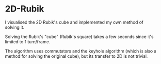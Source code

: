 # 2D-Rubik

I visualised the 2D Rubik's cube and implemented my own method of solving it.

Solving the Rubik's "cube" (Rubik's square) takes a few seconds since it's limited to 1 turn/frame.

The algorithm uses commutators and the keyhole algorithm (which is also a method for solving the original cube), but its transfer to 2D is not trivial.
